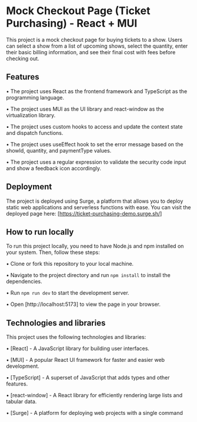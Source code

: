 # Mock Checkout Page (Ticket Purchasing) - React + MUI

This project is a mock checkout page for buying tickets to a show. Users can select a show from a list of upcoming shows, select the quantity, enter their basic billing information, and see their final cost with fees before checking out.

## Features

• The project uses React as the frontend framework and TypeScript as the programming language.

• The project uses MUI as the UI library and react-window as the virtualization library.

• The project uses custom hooks to access and update the context state and dispatch functions.

• The project uses useEffect hook to set the error message based on the showId, quantity, and paymentType values.

• The project uses a regular expression to validate the security code input and show a feedback icon accordingly.

## Deployment

The project is deployed using Surge, a platform that allows you to deploy static web applications and serverless functions with ease. You can visit the deployed page here: [https://ticket-purchasing-demo.surge.sh/]

## How to run locally

To run this project locally, you need to have Node.js and npm installed on your system. Then, follow these steps:

• Clone or fork this repository to your local machine.

• Navigate to the project directory and run `npm install` to install the dependencies.

• Run `npm run dev` to start the development server.

• Open [http://localhost:5173] to view the page in your browser.

## Technologies and libraries

This project uses the following technologies and libraries:

• [React] - A JavaScript library for building user interfaces.

• [MUI] - A popular React UI framework for faster and easier web development.

• [TypeScript] - A superset of JavaScript that adds types and other features.

• [react-window] - A React library for efficiently rendering large lists and tabular data.

• [Surge] - A platform for deploying web projects with a single command
